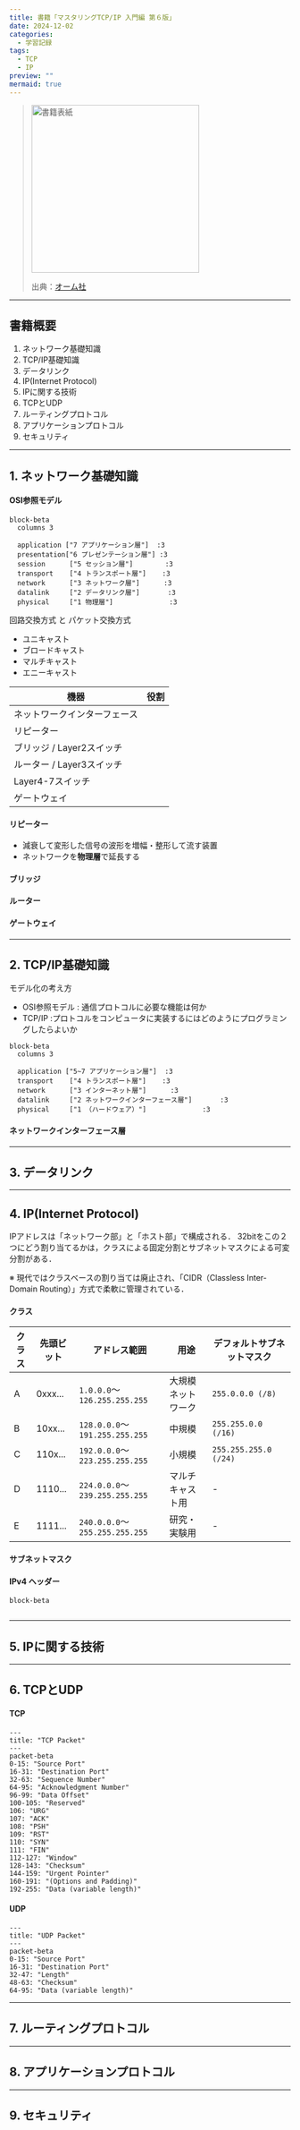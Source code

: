 ```yaml
---
title: 書籍「マスタリングTCP/IP 入門編 第６版」
date: 2024-12-02
categories:
  - 学習記録
tags:
  - TCP
  - IP
preview: ""
mermaid: true
---
```


> <img src="https://www.ohmsha.co.jp/Portals/0/book/large/978-4-274-22447-8.jpg" alt="書籍表紙" width="300">
>
> 出典：[オーム社](https://www.ohmsha.co.jp/book/9784274224478/)


--- 
## 書籍概要

1. ネットワーク基礎知識
2. TCP/IP基礎知識
3. データリンク
4. IP(Internet Protocol)
5. IPに関する技術
6. TCPとUDP
7. ルーティングプロトコル
8. アプリケーションプロトコル
9. セキュリティ


---
## 1. ネットワーク基礎知識


#### OSI参照モデル

```mermaid
block-beta
  columns 3

  application ["7 アプリケーション層"]  :3
  presentation["6 プレゼンテーション層"] :3
  session      ["5 セッション層"]        :3
  transport    ["4 トランスポート層"]    :3
  network      ["3 ネットワーク層"]      :3
  datalink     ["2 データリンク層"]       :3
  physical     ["1 物理層"]              :3
```

回路交換方式 と パケット交換方式

- ユニキャスト
- ブロードキャスト
- マルチキャスト
- エニーキャスト


| 機器                         | 役割 |
| ---------------------------- | ---- |
| ネットワークインターフェース |      |
| リピーター                   |      |
| ブリッジ    / Layer2スイッチ |      |
| ルーター    / Layer3スイッチ |      |
| Layer4-7スイッチ             |      |
| ゲートウェイ                 |      |

#### リピーター
- 減衰して変形した信号の波形を増幅・整形して流す装置
- ネットワークを**物理層**で延長する

#### ブリッジ

#### ルーター

#### 

#### ゲートウェイ

---
## 2. TCP/IP基礎知識


モデル化の考え方
- OSI参照モデル : 通信プロトコルに必要な機能は何か
- TCP/IP :プロトコルをコンピュータに実装するにはどのようにプログラミングしたらよいか


```mermaid
block-beta
  columns 3

  application ["5~7 アプリケーション層"]  :3
  transport    ["4 トランスポート層"]    :3
  network      ["3 インターネット層"]      :3
  datalink     ["2 ネットワークインターフェース層"]       :3
  physical     ["1 （ハードウェア）"]              :3
```


#### ネットワークインターフェース層

---
## 3. データリンク


---
## 4. IP(Internet Protocol)


IPアドレスは「ネットワーク部」と「ホスト部」で構成される．
32bitをこの２つにどう割り当てるかは，クラスによる固定分割とサブネットマスクによる可変分割がある．

※ 現代ではクラスベースの割り当ては廃止され、「CIDR（Classless Inter-Domain Routing）」方式で柔軟に管理されている．



#### クラス

| クラス | 先頭ビット | アドレス範囲                   | 用途               | デフォルトサブネットマスク |
| ------ | ---------- | ------------------------------ | ------------------ | -------------------------- |
| A      | 0xxx...    | `1.0.0.0`〜`126.255.255.255`   | 大規模ネットワーク | `255.0.0.0 (/8)`           |
| B      | 10xx...    | `128.0.0.0`〜`191.255.255.255` | 中規模             | `255.255.0.0 (/16)`        |
| C      | 110x...    | `192.0.0.0`〜`223.255.255.255` | 小規模             | `255.255.255.0 (/24)`      |
| D      | 1110...    | `224.0.0.0`〜`239.255.255.255` | マルチキャスト用   | -                          |
| E      | 1111...    | `240.0.0.0`〜`255.255.255.255` | 研究・実験用       | -                          |


#### サブネットマスク









#### IPv4 ヘッダー


```mermaid
block-beta


```




---
## 5. IPに関する技術


---
## 6. TCPとUDP


#### TCP


```mermaid
---
title: "TCP Packet"
---
packet-beta
0-15: "Source Port"
16-31: "Destination Port"
32-63: "Sequence Number"
64-95: "Acknowledgment Number"
96-99: "Data Offset"
100-105: "Reserved"
106: "URG"
107: "ACK"
108: "PSH"
109: "RST"
110: "SYN"
111: "FIN"
112-127: "Window"
128-143: "Checksum"
144-159: "Urgent Pointer"
160-191: "(Options and Padding)"
192-255: "Data (variable length)"
```


#### UDP

```mermaid
---
title: "UDP Packet"
---
packet-beta
0-15: "Source Port"
16-31: "Destination Port"
32-47: "Length"
48-63: "Checksum"
64-95: "Data (variable length)"
```


---
## 7. ルーティングプロトコル


---
## 8. アプリケーションプロトコル


---
## 9. セキュリティ
 


